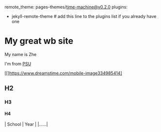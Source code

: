 remote_theme: pages-themes/time-machine@v0.2.0
plugins:
- jekyll-remote-theme # add this line to the plugins list if you already have one

# My great wb site

My name is Zhe

I'm from [PSU](http://www.psu.edu)

[[]https://www.dreamstime.com/mobile-image334985414]

## H2
### H3
#### H4

| School | Year |
|......|
